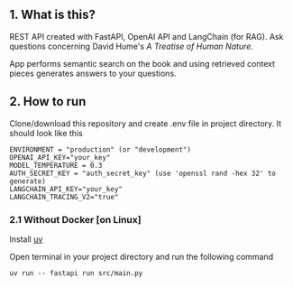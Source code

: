 ## 1. What is this?
REST API created with FastAPI, OpenAI API and LangChain (for RAG). Ask questions concerning David Hume's *A Treatise of Human Nature*.

App performs semantic search on the book and using retrieved context pieces generates answers to your questions.

## 2. How to run
Clone/download this repository and create .env file in project directory. It should look like this
```
ENVIRONMENT = "production" (or "development")
OPENAI_API_KEY="your_key"
MODEL_TEMPERATURE = 0.3
AUTH_SECRET_KEY = "auth_secret_key" (use 'openssl rand -hex 32' to generate)
LANGCHAIN_API_KEY="your_key"
LANGCHAIN_TRACING_V2="true"
```

### 2.1 Without Docker [on Linux]
Install [uv](https://docs.astral.sh/uv/getting-started/installation/)

Open terminal in your project directory and run the following command

```uv run -- fastapi run src/main.py```
